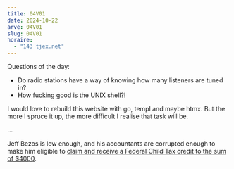 ```yaml
---
title: 04V01
date: 2024-10-22
arve: 04V01
slug: 04V01
horaire: 
  - "143 tjex.net"
---
```


Questions of the day:

- Do radio stations have a way of knowing how many listeners are tuned in?
- How fucking good is the UNIX shell?!

I would love to rebuild this website with go, templ and maybe htmx. But the more
I spruce it up, the more difficult I realise that task will be.

...

Jeff Bezos is low enough, and his accountants are corrupted enough to make him
eligible to [claim and receive a Federal Child Tax credit to the sum of
$4000](https://pluralistic.net/2024/10/21/we-can-have-nice-things/#public-funds-not-taxpayer-dollars).

